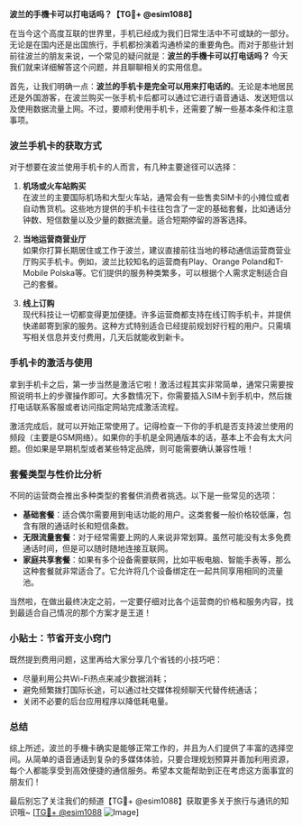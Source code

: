 **波兰的手機卡可以打电话吗？【TG💪+ @esim1088】**

在当今这个高度互联的世界里，手机已经成为我们日常生活中不可或缺的一部分。无论是在国内还是出国旅行，手机都扮演着沟通桥梁的重要角色。而对于那些计划前往波兰的朋友来说，一个常见的疑问就是：**波兰的手機卡可以打电话吗？** 今天我们就来详细解答这个问题，并且聊聊相关的实用信息。

首先，让我们明确一点：**波兰的手机卡是完全可以用来打电话的**。无论是本地居民还是外国游客，在波兰购买一张手机卡后都可以通过它进行语音通话、发送短信以及使用数据流量上网。不过，要顺利使用手机卡，还需要了解一些基本条件和注意事项。

### 波兰手机卡的获取方式

对于想要在波兰使用手机卡的人而言，有几种主要途径可以选择：

1. **机场或火车站购买**  
   在波兰的主要国际机场和大型火车站，通常会有一些售卖SIM卡的小摊位或者自动售货机。这些地方提供的手机卡往往包含了一定的基础套餐，比如通话分钟数、短信数量以及少量的数据流量。适合短期停留的游客选择。

2. **当地运营商营业厅**  
   如果你打算长期居住或工作于波兰，建议直接前往当地的移动通信运营商营业厅购买手机卡。例如，波兰比较知名的运营商有Play、Orange Poland和T-Mobile Polska等。它们提供的服务种类繁多，可以根据个人需求定制适合自己的套餐。

3. **线上订购**  
   现代科技让一切都变得更加便捷。许多运营商都支持在线订购手机卡，并提供快递邮寄到家的服务。这种方式特别适合已经提前规划好行程的用户。只需填写相关信息并支付费用，几天后就能收到新卡。

### 手机卡的激活与使用

拿到手机卡之后，第一步当然是激活它啦！激活过程其实非常简单，通常只需要按照说明书上的步骤操作即可。大多数情况下，你需要插入SIM卡到手机中，然后拨打电话联系客服或者访问指定网站完成激活流程。

激活完成后，就可以开始正常使用了。记得检查一下你的手机是否支持波兰使用的频段（主要是GSM网络）。如果你的手机是全网通版本的话，基本上不会有太大问题。但如果是早期机型或者某些特定品牌，则可能需要确认兼容性哦！

### 套餐类型与性价比分析

不同的运营商会推出多种类型的套餐供消费者挑选。以下是一些常见的选项：

- **基础套餐**：适合偶尔需要用到电话功能的用户。这类套餐一般价格较低廉，包含有限的通话时长和短信条数。
- **无限流量套餐**：对于经常需要上网的人来说非常划算。虽然可能没有太多免费通话时间，但是可以随时随地连接互联网。
- **家庭共享套餐**：如果有多个设备需要联网，比如平板电脑、智能手表等，那么这种套餐就非常适合了。它允许将几个设备绑定在一起共同享用相同的流量池。

当然啦，在做出最终决定之前，一定要仔细对比各个运营商的价格和服务内容，找到最适合自己情况的那个方案才是王道！

### 小贴士：节省开支小窍门

既然提到费用问题，这里再给大家分享几个省钱的小技巧吧：
- 尽量利用公共Wi-Fi热点来减少数据消耗；
- 避免频繁拨打国际长途，可以通过社交媒体视频聊天代替传统通话；
- 关闭不必要的后台应用程序以降低耗电量。

### 总结

综上所述，波兰的手機卡确实是能够正常工作的，并且为人们提供了丰富的选择空间。从简单的语音通话到复杂的多媒体体验，只要合理规划预算并善加利用资源，每个人都能享受到高效便捷的通信服务。希望本文能帮助到正在考虑这方面事宜的朋友们！

最后别忘了关注我们的频道【TG💪+ @esim1088】获取更多关于旅行与通讯的知识哦~ [[TG💪+ @esim1088](https://t.me/s/esim1088) ![Image](https://i.postimg.cc/4NQfJmqS/Snipaste-2025-05-13-00-14-12.png)]